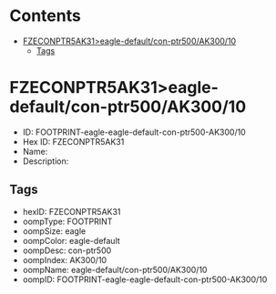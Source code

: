 



Contents
========

* [FZECONPTR5AK31>eagle-default/con-ptr500/AK300/10](#fzeconptr5ak31eagle-defaultcon-ptr500ak30010)
	* [Tags](#tags)

# FZECONPTR5AK31>eagle-default/con-ptr500/AK300/10

- ID: FOOTPRINT-eagle-eagle-default-con-ptr500-AK300/10
- Hex ID: FZECONPTR5AK31
- Name: 
- Description: 

## Tags

- hexID: FZECONPTR5AK31
- oompType: FOOTPRINT
- oompSize: eagle
- oompColor: eagle-default
- oompDesc: con-ptr500
- oompIndex: AK300/10
- oompName: eagle-default/con-ptr500/AK300/10
- oompID: FOOTPRINT-eagle-eagle-default-con-ptr500-AK300/10
